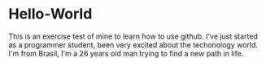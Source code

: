 # Hello-World
This is an exercise test of mine to learn how to use github. I've just started as a programmer student, been very excited about the techonology world. I'm from Brasil, I'm a 26 years old man trying to find a new path in life.

